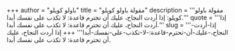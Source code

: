 +++
author = "باولو كويلو"
title = "مقولة باولو كويلو"
description = '''مقولة باولو كويلو: إذا أردت النجاح، عليك أن تحترم قاعدة: لا تكذب على نفسك أبدا.'''
quote = '''إذا أردت النجاح، عليك أن تحترم قاعدة: لا تكذب على نفسك أبدا.'''
slug = '''إذا-أردت-النجاح،-عليك-أن-تحترم-قاعدة:-لا-تكذب-على-نفسك-أبدا'''
+++
إذا أردت النجاح، عليك أن تحترم قاعدة: لا تكذب على نفسك أبدا.
